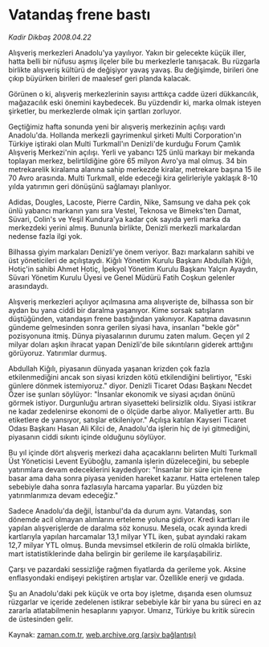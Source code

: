# Vatandaş frene bastı

*Kadir Dikbaş 2008.04.22*

<tr><td class="metin" colspan="2" style="padding-top: 20px; padding-left: 5px; padding-right: 10px;">Alışveriş merkezleri Anadolu'ya yayılıyor. Yakın bir gelecekte küçük iller, hatta belli bir nüfusu aşmış ilçeler bile bu merkezlerle tanışacak. Bu rüzgarla birlikte alışveriş kültürü de değişiyor yavaş yavaş. Bu değişimde, birileri öne çıkıp büyürken birileri de maalesef geri planda kalacak.</td></tr><tr><td class="metin" colspan="2" style="padding-top: 20px; padding-left: 5px; padding-right: 10px;"><p>Görünen o ki, alışveriş merkezlerinin sayısı arttıkça cadde üzeri dükkancılık, mağazacılık eski önemini kaybedecek. Bu yüzdendir ki, marka olmak isteyen şirketler, bu merkezlerde olmak için şartları zorluyor.
<p> Geçtiğimiz hafta sonunda yeni bir alışveriş merkezinin açılışı vardı Anadolu'da. Hollanda merkezli gayrimenkul şirketi Multi Corporation'ın Türkiye iştiraki olan Multi Turkmall'ın Denizli'de kurduğu Forum Çamlık Alışveriş Merkezi'nin açılışı. Yerli ve yabancı 125 ünlü markayı bir mekanda toplayan merkez, belirtildiğine göre 65 milyon Avro'ya mal olmuş. 34 bin metrekarelik kiralama alanına sahip merkezde kiralar, metrekare başına 15 ile 70 Avro arasında. Multi Turkmall, elde edeceği kira gelirleriyle yaklaşık 8-10 yılda yatırımın geri dönüşünü sağlamayı planlıyor. 
<p> Adidas, Dougles, Lacoste, Pierre Cardin, Nike, Samsung ve daha pek çok ünlü yabancı markanın yanı sıra Vestel, Teknosa ve Bimeks'ten Damat, Süvari, Colin's ve Yeşil Kundura'ya kadar çok sayıda yerli marka da merkezdeki yerini almış. Bununla birlikte, Denizli merkezli markalardan nedense fazla ilgi yok.
<p> Bilhassa giyim markaları Denizli'ye önem veriyor. Bazı markaların sahibi ve üst yöneticileri de açılıştaydı. Kiğılı Yönetim Kurulu Başkanı Abdullah Kiğılı, Hotiç'in sahibi Ahmet Hotiç, İpekyol Yönetim Kurulu Başkanı Yalçın Ayaydın, Süvari Yönetim Kurulu Üyesi ve Genel Müdürü Fatih Coşkun gelenler arasındaydı.
<p> Alışveriş merkezleri açılıyor açılmasına ama alışverişte de, bilhassa son bir aydan bu yana ciddi bir daralma yaşanıyor. Kime sorsak satışların düştüğünden, vatandaşın frene bastığından yakınıyor. Kapatma davasının gündeme gelmesinden sonra gerilen siyasi hava, insanları "bekle gör" pozisyonuna itmiş. Dünya piyasalarının durumu zaten malum. Geçen yıl 2 milyar doları aşkın ihracat yapan Denizli'de bile sıkıntıların giderek arttığını görüyoruz. Yatırımlar durmuş.
<p> Abdullah Kiğılı, piyasanın dünyada yaşanan krizden çok fazla etkilenmediğini ancak son siyasi krizden kötü etkilendiğini belirtiyor, "Eski günlere dönmek istemiyoruz." diyor. Denizli Ticaret Odası Başkanı Necdet Özer ise şunları söylüyor: "İnsanlar ekonomik ve siyasi açıdan önünü görmek istiyor. Durgunluğu artıran siyasetteki belirsizlik oldu. Siyasi istikrar ne kadar zedelenirse ekonomi de o ölçüde darbe alıyor. Maliyetler arttı. Bu etiketlere de yansıyor, satışlar etkileniyor." Açılışa katılan Kayseri Ticaret Odası Başkanı Hasan Ali Kilci de, Anadolu'da işlerin hiç de iyi gitmediğini, piyasanın ciddi sıkıntı içinde olduğunu söylüyor. 
<p> Bu yıl içinde dört alışveriş merkezi daha açacaklarını belirten Multi Turkmall Üst Yöneticisi Levent Eyüboğlu, zamanla işlerin düzeleceğini, bu sebeple yatırımlara devam edeceklerini kaydediyor: "İnsanlar bir süre için frene basar ama daha sonra piyasa yeniden hareket kazanır. Hatta ertelenen talep sebebiyle daha sonra fazlasıyla harcama yaparlar. Bu yüzden biz yatırımlarımıza devam edeceğiz."
<p> Sadece Anadolu'da değil, İstanbul'da da durum aynı. Vatandaş, son dönemde acil olmayan alımlarını erteleme yoluna gidiyor. Kredi kartları ile yapılan alışverişlerde de daralma söz konusu. Mesela, ocak ayında kredi kartlarıyla yapılan harcamalar 13,1 milyar YTL iken, şubat ayındaki rakam 12,7 milyar YTL olmuş. Bunda mevsimsel etkilerin de rolü olmakla birlikte, mart istatistiklerinde daha belirgin bir gerileme ile karşılaşabiliriz. 
<p> Çarşı ve pazardaki sessizliğe rağmen fiyatlarda da gerileme yok. Aksine enflasyondaki endişeyi pekiştiren artışlar var. Özellikle enerji ve gıdada. 
<p> Şu an Anadolu'daki pek küçük ve orta boy işletme, dışarıda esen olumsuz rüzgarlar ve içeride zedelenen istikrar sebebiyle kâr bir yana bu süreci en az zararla atlatabilmenin hesaplarını yapıyor. Umarız, Türkiye bu kritik sürecin de üstesinden gelir.<br/></p></p></p></p></p></p></p></p></p></p></td></tr>

Kaynak: [zaman.com.tr](http://zaman.com.tr/yazar.do?yazino=679848), [web.archive.org (arşiv bağlantısı)](http://web.archive.org/web/20080503061929/http://www.zaman.com.tr:80/yazar.do?yazino=679848)
